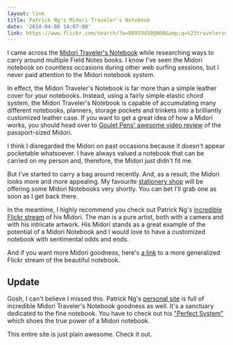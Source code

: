 ```yaml
---
layout: link
title: Patrick Ng's Midori Traveler's Notebook
date: '2014-04-08 14:07:00'
link: https://www.flickr.com/search/?w=80919450@N00&amp;q=%23travelersnotebook
---
```


<p>I came across the <a href="http://www.midori-japan.co.jp/tr/english/">Midori Traveler's Notebook</a> while researching ways to carry around multiple Field Notes books. I know I've seen the Midori notebook on countless occasions during other web surfing sessions, but I never paid attention to the Midori notebook <em>system</em>.</p>

<p>In effect, the Midori Traveler's Notebook is far more than a simple leather cover for your notebooks. Instead, using a fairly simple elastic chord system, the Midori Traveler's Notebook is capable of accumulating many different notebooks, planners, storage pockets and trinkets into a brilliantly customized leather case. If you want to get a great idea of how a Midori works, you should head over to <a href="https://www.youtube.com/watch?v=AmUbokv1HzQ">Goulet Pens' awesome video review</a> of the passport-sized Midori. </p>

<p>I think I disregarded the Midori on past occasions because it doesn't appear pocketable whatsoever. I have always valued a notebook that can be carried on my person and, therefore, the Midori just didn't fit me.</p>

<p>But I've started to carry a bag around recently. And, as a result, the Midori looks more and more appealing. My favourite <a href="http://tinyfeast.com">stationery shop</a> will be offering some Midori Notebooks very shortly. You can bet I'll grab one as soon as I get back there.</p>

<p>In the meantime, I highly recommend you check out Patrick Ng's <a href="https://www.flickr.com/search/?w=80919450@N00&amp;q=%23travelersnotebook">incredible Flickr stream</a> of his Midori. The man is a pure artist, both with a camera and with his intricate artwork. His Midori stands as a great example of the potential of a Midori Notebook and I would love to have a customized notebook with sentimental odds and ends.</p>

<p>And if you want more Midori goodness, here's <a href="https://www.flickr.com/groups/travelernotebook/">a link</a> to a more generalized Flickr stream of the beautiful notebook. </p>

<h2 id="update">Update</h2>

<p>Gosh, I can't believe I missed this. Patrick Ng's <a href="http://scription.typepad.com/blog/">personal site</a> is full of incredible Midori Traveler's Notebook goodness as well. It's a sanctuary dedicated to the fine notebook. You have to check out his <a href="http://scription.typepad.com/blog/2011/11/scriptions-perfect-system-2011-2012.html#.U0TKiV4Q5uZ">"Perfect System"</a> which shoes the true power of a Midori notebook. </p>

<p>This entire site is just plain awesome. Check it out.</p>